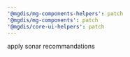 ```yaml
---
'@mgdis/mg-components-helpers': patch
'@mgdis/mg-components': patch
'@mgdis/core-ui-helpers': patch
---
```


apply sonar recommandations
